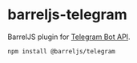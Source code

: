 # barreljs-telegram

BarrelJS plugin for [Telegram Bot API](https://core.telegram.org/bots/api).

`npm install @barreljs/telegram`